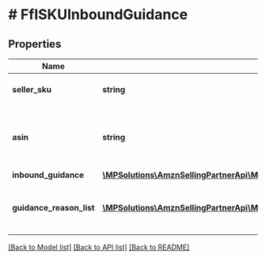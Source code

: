 # # FfISKUInboundGuidance

## Properties

Name | Type | Description | Notes
------------ | ------------- | ------------- | -------------
**seller_sku** | **string** | The seller SKU of the item. |
**asin** | **string** | The Amazon Standard Identification Number (ASIN) of the item. |
**inbound_guidance** | [**\MPSolutions\AmznSellingPartnerApi\Models\FulfillmentInbound\FfIInboundGuidance**](FfIInboundGuidance.md) |  |
**guidance_reason_list** | [**\MPSolutions\AmznSellingPartnerApi\Models\FulfillmentInbound\FfIGuidanceReason[]**](FfIGuidanceReason.md) | A list of inbound guidance reason information. | [optional]

[[Back to Model list]](../../README.md#models) [[Back to API list]](../../README.md#endpoints) [[Back to README]](../../README.md)

